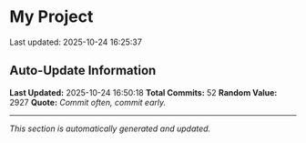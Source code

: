 # My Project


Last updated: 2025-10-24 16:25:37



























































































































































































































































































































































































































































## Auto-Update Information

**Last Updated:** 2025-10-24 16:50:18
**Total Commits:** 52
**Random Value:** 2927
**Quote:** _Commit often, commit early._

---
_This section is automatically generated and updated._
